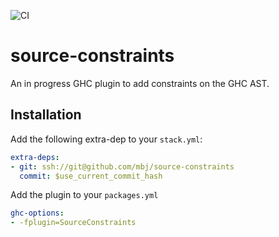 ![CI](https://github.com/mbj/source-constraints/workflows/CI/badge.svg)

# source-constraints

An in progress GHC plugin to add constraints on the GHC AST.

## Installation

Add the following extra-dep to your `stack.yml`:

```yaml
extra-deps:
- git: ssh://git@github.com/mbj/source-constraints
  commit: $use_current_commit_hash
```

Add the plugin to your `packages.yml`

```yaml
ghc-options:
- -fplugin=SourceConstraints
```
